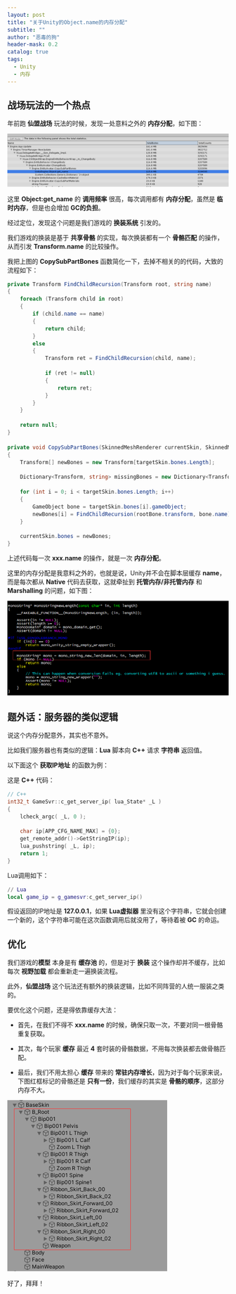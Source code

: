 ```yaml
---
layout: post
title: "关于Unity的Object.name的内存分配"
subtitle: ""
author: "恶毒的狗"
header-mask: 0.2
catalog: true
tags:
  - Unity
  - 内存
---
```


## 战场玩法的一个热点

年前跑 **仙盟战场** 玩法的时候，发现一处意料之外的 **内存分配**，如下图：

![img](/img/object-name-memory/screenshot1.jpg)

这里 **Object:get_name** 的 **调用频率** 很高，每次调用都有 **内存分配**，虽然是 **临时内存**，但是也会增加 **GC的负担**。

经过定位，发现这个问题是我们游戏的 **换装系统** 引发的。

我们游戏的换装是基于 **共享骨骼** 的实现，每次换装都有一个 **骨骼匹配** 的操作，从而引发 **Transform.name** 的比较操作。

我把上图的 **CopySubPartBones** 函数简化一下，去掉不相关的的代码，大致的流程如下：

```csharp
private Transform FindChildRecursion(Transform root, string name)
{
    foreach (Transform child in root)
    {
    	if (child.name == name)
    	{
    	    return child;
    	}
    	else
    	{
            Transform ret = FindChildRecursion(child, name);

            if (ret != null)
            {
            	return ret;
            }
        }
    }

    return null;
}

private void CopySubPartBones(SkinnedMeshRenderer currentSkin, SkinnedMeshRenderer targetSkin)
{
    Transform[] newBones = new Transform[targetSkin.bones.Length];

    Dictionary<Transform, string> missingBones = new Dictionary<Transform, string>();

    for (int i = 0; i < targetSkin.bones.Length; i++)
    {
    	GameObject bone = targetSkin.bones[i].gameObject;
    	newBones[i] = FindChildRecursion(rootBone.transform, bone.name);
    }

    currentSkin.bones = newBones;
}
```

上述代码每一次 **xxx.name** 的操作，就是一次 **内存分配**。

这里的内存分配是我意料之外的，也就是说，Unity并不会在脚本层缓存 **name**，而是每次都从 **Native** 代码去获取，这就牵扯到 **托管内存/非托管内存** 和 **Marshalling** 的问题，如下图：

![img](/img/object-name-memory/screenshot2.png)

## 题外话：服务器的类似逻辑

说这个内存分配意外，其实也不意外。

比如我们服务器也有类似的逻辑：**Lua** 脚本向 **C++** 请求 **字符串** 返回值。

以下面这个 **获取IP地址** 的函数为例：

这是 **C++** 代码：

```c++
// C++
int32_t GameSvr::c_get_server_ip( lua_State* _L )
{
    lcheck_argc( _L, 0 );

    char ip[APP_CFG_NAME_MAX] = {0};
    get_remote_addr()->GetStringIP(ip);
    lua_pushstring( _L, ip);  
    return 1;
}
```

Lua调用如下：

```lua
// Lua
local game_ip = g_gamesvr:c_get_server_ip()
```

假设返回的IP地址是 **127.0.0.1**，如果 **Lua虚拟器** 里没有这个字符串，它就会创建一个新的，这个字符串可能在这次函数调用后就没用了，等待着被 **GC** 的命运。

## 优化

我们游戏的**模型** 本身是有 **缓存池** 的，但是对于 **换装** 这个操作却并不缓存，比如每次 **视野加载** 都会重新走一遍换装流程。

此外，**仙盟战场** 这个玩法还有额外的换装逻辑，比如不同阵营的人统一服装之类的。

要优化这个问题，还是得依靠缓存大法：

+ 首先，在我们不得不 **xxx.name** 的时候，确保只取一次，不要对同一根骨骼重复获取。

+ 其次，每个玩家 **缓存** 最近 **4** 套时装的骨骼数据，不用每次换装都去做骨骼匹配。

+ 最后，我们不用太担心 **缓存** 带来的 **常驻内存增长**，因为对于每个玩家来说，下图红框标记的骨骼还是 **只有一份**，我们缓存的其实是 **骨骼的顺序**，这部分内存不大。

![img](/img/object-name-memory/screenshot3.png)

好了，拜拜！
































































































































